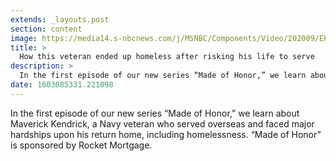 ```yaml
--- 
extends: _layouts.post 
section: content 
image: https://media14.s-nbcnews.com/j/MSNBC/Components/Video/202009/EP1_STILLS-1.social_share_1200x630_center.jpg 
title: > 
  How this veteran ended up homeless after risking his life to serve 
description: > 
  In the first episode of our new series “Made of Honor,” we learn about Maverick Kendrick, a Navy veteran who served overseas and faced major hardships upon his return home, including homelessness.“Made of Honor” is sponsored by Rocket Mortgage. 
date: 1603085331.221098 
--- 
```

<div><p class="dekText___3cncc">In the first episode of our new series &#8220;Made of Honor,&#8221; we learn about Maverick Kendrick, a Navy veteran who served overseas and faced major hardships upon his return home, including homelessness. &#8220;Made of Honor&#8221; is sponsored by Rocket Mortgage.</p></div>
